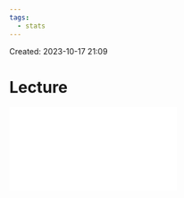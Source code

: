 ```yaml
---
tags:
  - stats
---
```

Created: 2023-10-17 21:09
# Lecture

![](customer-analytics/CFA-and-SEM.pdf)